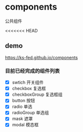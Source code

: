 # components
公共组件

<<<<<<< HEAD
## demo 
https://ks-fed.github.io/components
### 目前已经完成的组件列表
+[X] swtich 开关组件
+[X] checkbox 复选框
+[X] checkboxGroup 复选框组
+[X] button 按钮
+[X] radio 单选
+[X] radioGroup 单选组
+[X] mask 遮罩
+[X] modal 模态框
